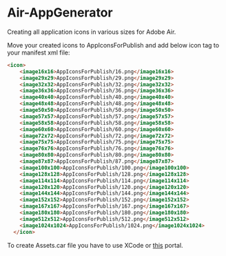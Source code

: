 # Air-AppGenerator
Creating all application icons in various sizes for Adobe Air.

Move your created icons to AppIconsForPublish and add below icon tag to your manifest xml file:

```html
<icon>
    <image16x16>AppIconsForPublish/16.png</image16x16>
    <image29x29>AppIconsForPublish/29.png</image29x29>
    <image32x32>AppIconsForPublish/32.png</image32x32>
    <image36x36>AppIconsForPublish/36.png</image36x36>
    <image40x40>AppIconsForPublish/40.png</image40x40>
    <image48x48>AppIconsForPublish/48.png</image48x48>
    <image50x50>AppIconsForPublish/50.png</image50x50>
    <image57x57>AppIconsForPublish/57.png</image57x57>
    <image58x58>AppIconsForPublish/58.png</image58x58>
    <image60x60>AppIconsForPublish/60.png</image60x60>
    <image72x72>AppIconsForPublish/72.png</image72x72>
    <image75x75>AppIconsForPublish/75.png</image75x75>
    <image76x76>AppIconsForPublish/76.png</image76x76>
    <image80x80>AppIconsForPublish/80.png</image80x80>
    <image87x87>AppIconsForPublish/87.png</image87x87>
    <image100x100>AppIconsForPublish/100.png</image100x100>
    <image128x128>AppIconsForPublish/128.png</image128x128>
    <image114x114>AppIconsForPublish/114.png</image114x114>
    <image120x120>AppIconsForPublish/120.png</image120x120>
    <image144x144>AppIconsForPublish/144.png</image144x144>
    <image152x152>AppIconsForPublish/152.png</image152x152>
    <image167x167>AppIconsForPublish/167.png</image167x167>
    <image180x180>AppIconsForPublish/180.png</image180x180>
    <image512x512>AppIconsForPublish/512.png</image512x512>
    <image1024x1024>AppIconsForPublish/1024.png</image1024x1024>
  </icon>
```

To create Assets.car file you have to use XCode or <a href="http://www.applicationloader.net/appuploader/icontool.php">this</a> portal.
